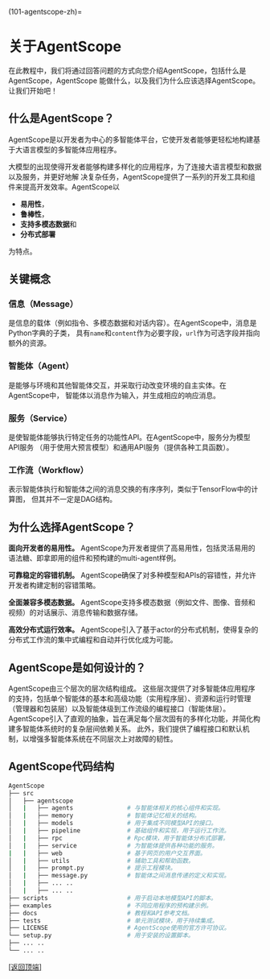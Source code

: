 (101-agentscope-zh)=

# 关于AgentScope

在此教程中，我们将通过回答问题的方式向您介绍AgentScope，包括什么是AgentScope，AgentScope
能做什么，以及我们为什么应该选择AgentScope。让我们开始吧！

## 什么是AgentScope？

AgentScope是以开发者为中心的多智能体平台，它使开发者能够更轻松地构建基于大语言模型的多智能体应用程序。

大模型的出现使得开发者能够构建多样化的应用程序，为了连接大语言模型和数据以及服务，并更好地解
决复杂任务，AgentScope提供了一系列的开发工具和组件来提高开发效率。AgentScope以
- **易用性**，
- **鲁棒性**，
- **支持多模态数据**和
- **分布式部署**

为特点。

## 关键概念

### 信息（Message）
是信息的载体（例如指令、多模态数据和对话内容）。在AgentScope中，消息是Python字典的子类，
具有`name`和`content`作为必要字段，`url`作为可选字段并指向额外的资源。

### 智能体（Agent）
是能够与环境和其他智能体交互，并采取行动改变环境的自主实体。在AgentScope中，
智能体以消息作为输入，并生成相应的响应消息。

### 服务（Service）
是使智能体能够执行特定任务的功能性API。在AgentScope中，服务分为模型API服务
（用于使用大预言模型）和通用API服务（提供各种工具函数）。

### 工作流（Workflow）
表示智能体执行和智能体之间的消息交换的有序序列，类似于TensorFlow中的计算图，
但其并不一定是DAG结构。


## 为什么选择AgentScope？

**面向开发者的易用性。**
AgentScope为开发者提供了高易用性，包括灵活易用的语法糖、即拿即用的组件和预构建的multi-agent样例。

**可靠稳定的容错机制。**
AgentScope确保了对多种模型和APIs的容错性，并允许开发者构建定制的容错策略。

**全面兼容多模态数据。**
AgentScope支持多模态数据（例如文件、图像、音频和视频）的对话展示、消息传输和数据存储。

**高效分布式运行效率。**
AgentScope引入了基于actor的分布式机制，使得复杂的分布式工作流的集中式编程和自动并行优化成为可能。

## AgentScope是如何设计的？

[]()

AgentScope由三个层次的层次结构组成。
这些层次提供了对多智能体应用程序的支持，包括单个智能体的基本和高级功能（实用程序层）、资源和运行时管理（管理器和包装层）以及智能体级到工作流级的编程接口（智能体层）。
AgentScope引入了直观的抽象，旨在满足每个层次固有的多样化功能，并简化构建多智能体系统时的复杂层间依赖关系。
此外，我们提供了编程接口和默认机制，以增强多智能体系统在不同层次上对故障的韧性。

## AgentScope代码结构

```bash
AgentScope
├── src
│   ├── agentscope
│   |   ├── agents               # 与智能体相关的核心组件和实现。
│   |   ├── memory               # 智能体记忆相关的结构。
│   |   ├── models               # 用于集成不同模型API的接口。
│   |   ├── pipeline             # 基础组件和实现，用于运行工作流。
│   |   ├── rpc                  # Rpc模块，用于智能体分布式部署。
│   |   ├── service              # 为智能体提供各种功能的服务。
|   |   ├── web                  # 基于网页的用户交互界面。
│   |   ├── utils                # 辅助工具和帮助函数。
│   |   ├── prompt.py            # 提示工程模块。
│   |   ├── message.py           # 智能体之间消息传递的定义和实现。
│   |   ├── ... ..
│   |   ├── ... ..
├── scripts                      # 用于启动本地模型API的脚本。
├── examples                     # 不同应用程序的预构建示例。
├── docs                         # 教程和API参考文档。
├── tests                        # 单元测试模块，用于持续集成。
├── LICENSE                      # AgentScope使用的官方许可协议。
└── setup.py                     # 用于安装的设置脚本。
├── ... ..
└── ... ..
```

[[返回顶端]](#关于agentscope)
